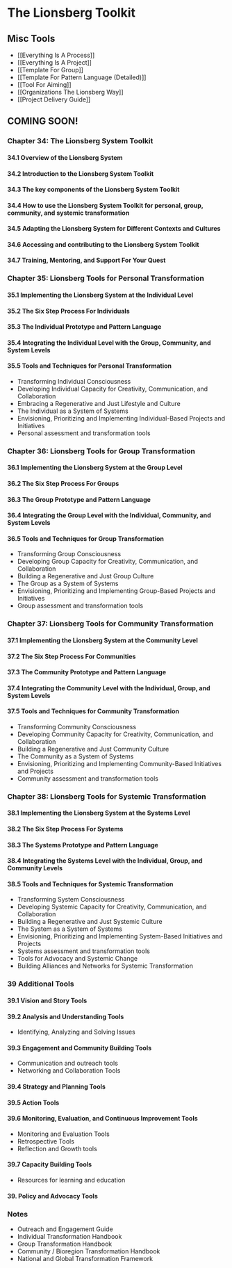 # The Lionsberg Toolkit

## Misc Tools
- [[Everything Is A Process]]  
- [[Everything Is A Project]]  
- [[Template For Group]]  
- [[Template For Pattern Language (Detailed)]] 
- [[Tool For Aiming]]  
- [[Organizations The Lionsberg Way]]  
- [[Project Delivery Guide]]  


## **COMING SOON!** 

### Chapter 34: The Lionsberg System Toolkit

#### 34.1 Overview of the Lionsberg System

#### 34.2 Introduction to the Lionsberg System Toolkit

#### 34.3 The key components of the Lionsberg System Toolkit

#### 34.4 How to use the Lionsberg System Toolkit for personal, group, community, and systemic transformation

#### 34.5 Adapting the Lionsberg System for Different Contexts and Cultures

#### 34.6 Accessing and contributing to the Lionsberg System Toolkit

#### 34.7 Training, Mentoring, and Support For Your Quest

### Chapter 35: Lionsberg Tools for Personal Transformation

#### 35.1 Implementing the Lionsberg System at the Individual Level

#### 35.2 The Six Step Process For Individuals

#### 35.3 The Individual Prototype and Pattern Language

#### 35.4 Integrating the Individual Level with the Group, Community, and System Levels

#### 35.5 Tools and Techniques for Personal Transformation

-   Transforming Individual Consciousness
-   Developing Individual Capacity for Creativity, Communication, and Collaboration
-   Embracing a Regenerative and Just Lifestyle and Culture
-   The Individual as a System of Systems
-   Envisioning, Prioritizing and Implementing Individual-Based Projects and Initiatives
-   Personal assessment and transformation tools

### Chapter 36: Lionsberg Tools for Group Transformation

#### 36.1 Implementing the Lionsberg System at the Group Level

#### 36.2 The Six Step Process For Groups

#### 36.3 The Group Prototype and Pattern Language

#### 36.4 Integrating the Group Level with the Individual, Community, and System Levels

#### 36.5 Tools and Techniques for Group Transformation

-   Transforming Group Consciousness
-   Developing Group Capacity for Creativity, Communication, and Collaboration
-   Building a Regenerative and Just Group Culture
-   The Group as a System of Systems
-   Envisioning, Prioritizing and Implementing Group-Based Projects and Initiatives
-   Group assessment and transformation tools

### Chapter 37: Lionsberg Tools for Community Transformation

#### 37.1 Implementing the Lionsberg System at the Community Level

#### 37.2 The Six Step Process For Communities

#### 37.3 The Community Prototype and Pattern Language

#### 37.4 Integrating the Community Level with the Individual, Group, and System Levels

#### 37.5 Tools and Techniques for Community Transformation

-   Transforming Community Consciousness
-   Developing Community Capacity for Creativity, Communication, and Collaboration
-   Building a Regenerative and Just Community Culture
-   The Community as a System of Systems
-   Envisioning, Prioritizing and Implementing Community-Based Initiatives and Projects
-   Community assessment and transformation tools

### Chapter 38: Lionsberg Tools for Systemic Transformation

#### 38.1 Implementing the Lionsberg System at the Systems Level

#### 38.2 The Six Step Process For Systems

#### 38.3 The Systems Prototype and Pattern Language

#### 38.4 Integrating the Systems Level with the Individual, Group, and Community Levels

#### 38.5 Tools and Techniques for Systemic Transformation

-   Transforming System Consciousness
-   Developing Systemic Capacity for Creativity, Communication, and Collaboration
-   Building a Regenerative and Just Systemic Culture
-   The System as a System of Systems
-   Envisioning, Prioritizing and Implementing System-Based Initiatives and Projects
-   Systems assessment and transformation tools
-   Tools for Advocacy and Systemic Change
-   Building Alliances and Networks for Systemic Transformation

### 39 Additional Tools

#### 39.1 Vision and Story Tools

#### 39.2 Analysis and Understanding Tools

-   Identifying, Analyzing and Solving Issues

#### 39.3 Engagement and Community Building Tools

-   Communication and outreach tools
-   Networking and Collaboration Tools

#### 39.4 Strategy and Planning Tools

#### 39.5 Action Tools

#### 39.6 Monitoring, Evaluation, and Continuous Improvement Tools

-   Monitoring and Evaluation Tools  
-   Retrospective Tools  
-   Reflection and Growth tools  

#### 39.7 Capacity Building Tools

-   Resources for learning and education

#### 39. Policy and Advocacy Tools 


### Notes 
- Outreach and Engagement Guide 
- Individual Transformation Handbook 
- Group Transformation Handbook  
- Community / Bioregion Transformation Handbook 
- National and Global Transformation Framework